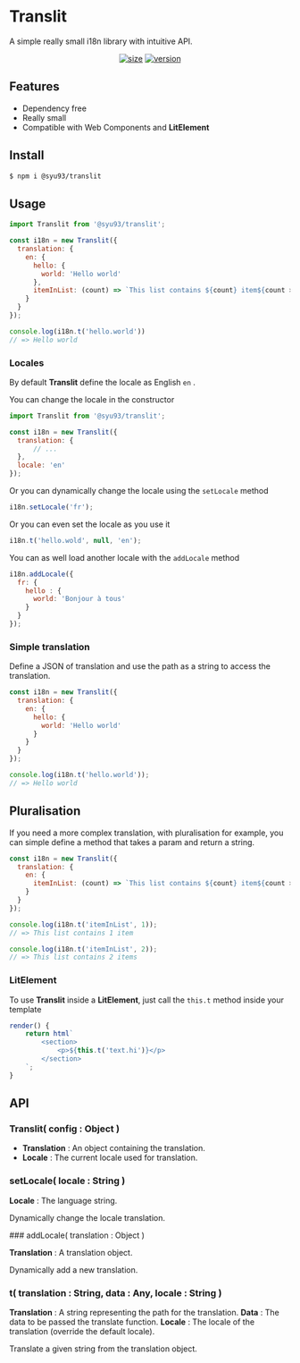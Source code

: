 # Translit
A simple really small i18n library with intuitive API.
<div align="center">
	<a href="https://bundlephobia.com/result?p=@syu93/translit"><img src="https://badgen.net/bundlephobia/minzip/@syu93/translit" alt="size"></a>
    <a href="https://www.npmjs.com/package/@syu93/translit"><img src="https://badgen.net/npm/v/@syu93/translit" alt="version"></a>
</div>

## Features

* Dependency free
* Really small
* Compatible with Web Components and **LitElement**

## Install

```bash
$ npm i @syu93/translit
```

## Usage

```javascript
import Translit from '@syu93/translit';

const i18n = new Translit({
  translation: {
    en: {
      hello: {
        world: 'Hello world'
      },
      itemInList: (count) => `This list contains ${count} item${count > 1 ? 's' : ''}.`
    }
  } 
});

console.log(i18n.t('hello.world'))
// => Hello world
```

### Locales

By default **Translit** define the locale as English `en` .

You can change the locale in the constructor

```javascript
import Translit from '@syu93/translit';

const i18n = new Translit({
  translation: {
      // ...
  },
  locale: 'en'
});
```

Or you can dynamically change the locale using the `setLocale` method

```javascript
i18n.setLocale('fr');
```

Or you can even set  the locale as you use it

```javascript
i18n.t('hello.wold', null, 'en');
```

You can as well load another locale with the `addLocale` method

```javascript
i18n.addLocale({
  fr: {
    hello : {
      world: 'Bonjour à tous'
    }
  }
});
```

### Simple translation

Define a JSON of translation and use the path as a string to access the translation.

```javascript
const i18n = new Translit({
  translation: {
    en: {
      hello: {
        world: 'Hello world'
      }
    }
  } 
});

console.log(i18n.t('hello.world'));
// => Hello world
```

## Pluralisation

If you need a more complex translation, with pluralisation for example, you can simple define a method that takes a param and return a string.

```javascript
const i18n = new Translit({
  translation: {
    en: {
      itemInList: (count) => `This list contains ${count} item${count > 1 ? 's' : ''}.`
    }
  } 
});

console.log(i18n.t('itemInList', 1));
// => This list contains 1 item

console.log(i18n.t('itemInList', 2));
// => This list contains 2 items
```

### LitElement

To use **Translit** inside a **LitElement**, just call the `this.t` method inside your template

```javascript
render() {
	return html`
        <section>
            <p>${this.t('text.hi')}</p>
        </section>
	`;
}
```

## API

### Translit( config : Object )

* **Translation** : An object containing the translation.
* **Locale** :  The current locale used for translation.

### setLocale( locale : String )

**Locale** : The language string.

Dynamically change the locale translation.

### addLocale( translation : Object )

**Translation** :  A translation object.

Dynamically add a new translation.

### t( translation : String, data : Any, locale : String )

**Translation** : A string representing the path for the translation.
**Data** : The data to be passed the translate function.
**Locale** : The locale of the translation (override the default locale).

Translate a given string from the translation object.

